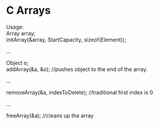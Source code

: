 # C Arrays

Usage:  
Array array;  
initArray(&array, StartCapacity, sizeof(Element));  
  
...  
   
Object o;  
addArray(&a, &o); //pushes object to the end of the array.  
  
...  
  
removeArray(&a, indexToDelete); //traditional first index is 0  
  
...  
  
freeArray(&a); //cleans up the array  
